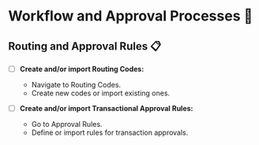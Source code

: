 # Workflow and Approval Processes 🔄

## Routing and Approval Rules 📋

- [ ] **Create and/or import Routing Codes:**
  - Navigate to Routing Codes.
  - Create new codes or import existing ones.

- [ ] **Create and/or import Transactional Approval Rules:**
  - Go to Approval Rules.
  - Define or import rules for transaction approvals.
